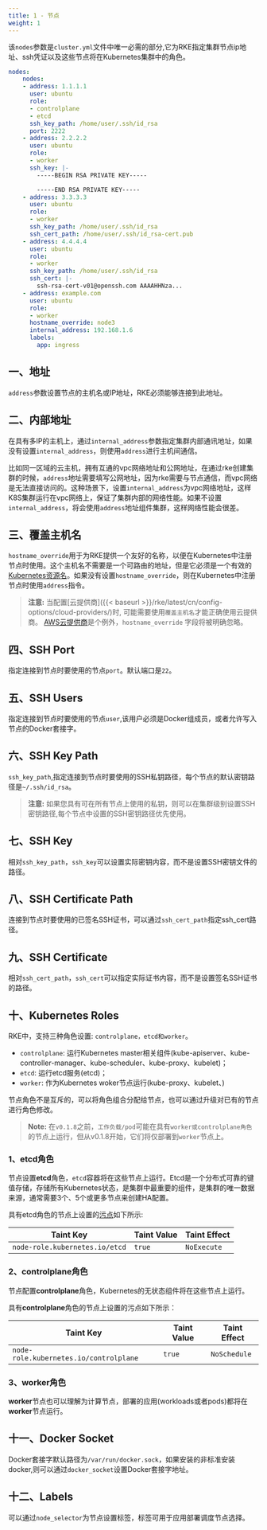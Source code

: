 ```yaml
---
title: 1 - 节点
weight: 1
---
```


该`nodes`参数是`cluster.yml`文件中唯一必需的部分,它为RKE指定集群节点ip地址、ssh凭证以及这些节点将在Kubernetes集群中的角色。

```yaml
nodes:
    nodes:
    - address: 1.1.1.1
      user: ubuntu
      role:
      - controlplane
      - etcd
      ssh_key_path: /home/user/.ssh/id_rsa
      port: 2222
    - address: 2.2.2.2
      user: ubuntu
      role:
      - worker
      ssh_key: |-
        -----BEGIN RSA PRIVATE KEY-----

        -----END RSA PRIVATE KEY-----
    - address: 3.3.3.3
      user: ubuntu
      role:
      - worker
      ssh_key_path: /home/user/.ssh/id_rsa
      ssh_cert_path: /home/user/.ssh/id_rsa-cert.pub
    - address: 4.4.4.4
      user: ubuntu
      role:
      - worker
      ssh_key_path: /home/user/.ssh/id_rsa
      ssh_cert: |-
        ssh-rsa-cert-v01@openssh.com AAAAHHNza...
    - address: example.com
      user: ubuntu
      role:
      - worker
      hostname_override: node3
      internal_address: 192.168.1.6
      labels:
        app: ingress
```

## 一、地址

`address`参数设置节点的主机名或IP地址，RKE必须能够连接到此地址。

## 二、内部地址

在具有多IP的主机上，通过`internal_address`参数指定集群内部通讯地址，如果没有设置`internal_address`，则使用`address`进行主机间通信。

比如同一区域的云主机，拥有互通的vpc网络地址和公网地址，在通过rke创建集群的时候，`address`地址需要填写公网地址，因为rke需要与节点通信，而vpc网络是无法直接访问的。这种场景下，设置`internal_address`为vpc网络地址，这样K8S集群运行在vpc网络上，保证了集群内部的网络性能。如果不设置`internal_address`，将会使用`address`地址组件集群，这样网络性能会很差。

## 三、覆盖主机名

`hostname_override`用于为RKE提供一个友好的名称，以便在Kubernetes中注册节点时使用。这个主机名不需要是一个可路由的地址，但是它必须是一个有效的[Kubernetes资源名](https://kubernetes.io/docs/concepts/overview/working-with-objects/names/#names)。如果没有设置`hostname_override`，则在Kubernetes中注册节点时使用`address`指令。

> **注意:** 当配置[云提供商]({{< baseurl >}}/rke/latest/cn/config-options/cloud-providers/)时, 可能需要使用`覆盖主机名`才能正确使用云提供商。 [AWS云提供商](https://kubernetes.io/docs/concepts/cluster-administration/cloud-providers/#aws)是个例外，`hostname_override` 字段将被明确忽略。

## 四、SSH Port

指定连接到节点时要使用的节点`port`。默认端口是`22`。

## 五、SSH Users

指定连接到节点时要使用的节点`user`,该用户必须是Docker组成员，或者允许写入节点的Docker套接字。

## 六、SSH Key Path

`ssh_key_path`,指定连接到节点时要使用的SSH私钥路径，每个节点的默认密钥路径是`~/.ssh/id_rsa`。

> **注意:** 如果您具有可在所有节点上使用的私钥，则可以在集群级别设置SSH密钥路径,每个节点中设置的SSH密钥路径优先使用。

## 七、SSH Key

相对`ssh_key_path`，`ssh_key`可以设置实际密钥内容，而不是设置SSH密钥文件的路径。

## 八、SSH Certificate Path

连接到节点时要使用的已签名SSH证书，可以通过`ssh_cert_path`指定ssh_cert路径。

## 九、SSH Certificate

相对`ssh_cert_path`，`ssh_cert`可以指定实际证书内容，而不是设置签名SSH证书的路径。

## 十、Kubernetes Roles

RKE中，支持三种角色设置: `controlplane，etcd和worker`。

- `controlplane`: 运行Kubernetes master相关组件(kube-apiserver、kube-controller-manager、kube-scheduler、kube-proxy、kubelet)；
- `etcd`: 运行etcd服务(etcd)；
- `worker`: 作为Kubernetes woker节点运行(kube-proxy、kubelet、)

节点角色不是互斥的，可以将角色组合分配给节点，也可以通过升级对已有的节点进行角色修改。

> **Note:** 在`v0.1.8`之前，`工作负载/pod`可能在具有`worker或controlplane角色`的节点上运行，但从v0.1.8开始，它们将仅部署到`worker`节点上。

### 1、**etcd**角色

节点设置**etcd**角色，`etcd`容器将在这些节点上运行。Etcd是一个分布式可靠的键值存储，存储所有Kubernetes状态，是集群中最重要的组件，是集群的唯一数据来源，通常需要3个、5个或更多节点来创建HA配置。

具有etcd角色的节点上设置的[污点](https://kubernetes.io/docs/concepts/configuration/taint-and-toleration/)如下所示:

Taint Key                              | Taint Value  | Taint Effect
---------------------------------------|--------------|--------------
`node-role.kubernetes.io/etcd`         | `true`       | `NoExecute`

### 2、**controlplane**角色

节点配置**controlplane**角色，Kubernetes的无状态组件将在这些节点上运行。

具有**controlplane**角色的节点上设置的污点如下所示：

Taint Key                              | Taint Value  | Taint Effect
---------------------------------------|--------------|--------------
`node-role.kubernetes.io/controlplane` | `true`       | `NoSchedule`

### 3、**worker**角色

**worker**节点也可以理解为计算节点，部署的应用(workloads或者pods)都将在**worker**节点运行。

## 十一、Docker Socket

Docker套接字默认路径为`/var/run/docker.sock`，如果安装的非标准安装docker,则可以通过`docker_socket`设置Docker套接字地址。

## 十二、Labels

可以通过`node_selector`为节点设置标签，标签可用于应用部署调度节点选择。